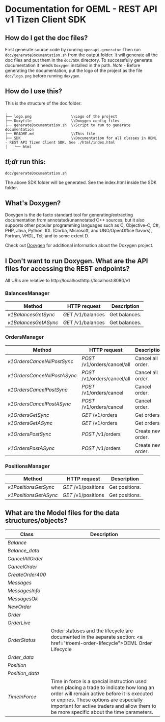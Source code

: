 # Documentation for OEML - REST API v1 Tizen Client SDK

## How do I get the doc files?
First generate source code by running `openapi-generator`
Then run `doc/generateDocumentation.sh` from the output folder. It will generate all the doc files and put them in the `doc/SDK` directory.
To successfully generate documentation it needs `Doxygen` installed in the path.
*Note* - Before generating the documentation, put the logo of the project as the file `doc/logo.png` before running `doxygen`.


## How do I use this?
This is the structure of the doc folder:

```
.
├── logo.png                  \\Logo of the project
├── Doxyfile                  \\Doxygen config files
├── generateDocumentation.sh  \\Script to run to generate documentation
├── README.md                 \\This file
├── SDK                       \\Documentation for all classes in OEML - REST API Tizen Client SDK. See ./html/index.html
│   └── html

```

## *tl;dr* run this:

```
doc/generateDocumentation.sh
```

The above SDK folder will be generated. See the index.html inside the SDK folder.


## What's Doxygen?
Doxygen is the de facto standard tool for generating/extracting documentation from annotated/unannotated C++ sources, but it also supports other popular programming languages such as C, Objective-C, C#, PHP, Java, Python, IDL (Corba, Microsoft, and UNO/OpenOffice flavors), Fortran, VHDL, Tcl, and to some extent D.

Check out [Doxygen](https://www.doxygen.org/) for additional information about the Doxygen project.

## I Don't want to run Doxygen. What are the API files for accessing the REST endpoints?
All URIs are relative to http://localhosthttp://localhost:8080/v1

### BalancesManager
Method | HTTP request | Description
------------- | ------------- | -------------
*v1BalancesGetSync* | *GET* /v1/balances | Get balances.
*v1BalancesGetASync* | *GET* /v1/balances | Get balances.

### OrdersManager
Method | HTTP request | Description
------------- | ------------- | -------------
*v1OrdersCancelAllPostSync* | *POST* /v1/orders/cancel/all | Cancel all order.
*v1OrdersCancelAllPostASync* | *POST* /v1/orders/cancel/all | Cancel all order.
*v1OrdersCancelPostSync* | *POST* /v1/orders/cancel | Cancel order.
*v1OrdersCancelPostASync* | *POST* /v1/orders/cancel | Cancel order.
*v1OrdersGetSync* | *GET* /v1/orders | Get orders.
*v1OrdersGetASync* | *GET* /v1/orders | Get orders.
*v1OrdersPostSync* | *POST* /v1/orders | Create new order.
*v1OrdersPostASync* | *POST* /v1/orders | Create new order.

### PositionsManager
Method | HTTP request | Description
------------- | ------------- | -------------
*v1PositionsGetSync* | *GET* /v1/positions | Get positions.
*v1PositionsGetASync* | *GET* /v1/positions | Get positions.


## What are the Model files for the data structures/objects?
Class | Description
------------- | -------------
 *Balance* | 
 *Balance_data* | 
 *CancelAllOrder* | 
 *CancelOrder* | 
 *CreateOrder400* | 
 *Messages* | 
 *MessagesInfo* | 
 *MessagesOk* | 
 *NewOrder* | 
 *Order* | 
 *OrderLive* | 
 *OrderStatus* | Order statuses and the lifecycle are documented in the separate section: <a href=\"#oeml-order-lifecycle\">OEML Order Lifecycle</a> 
 *Order_data* | 
 *Position* | 
 *Position_data* | 
 *TimeInForce* | Time in force is a special instruction used when placing a trade to indicate how long an order will remain active before it is executed or expires. These options are especially important for active traders and allow them to be more specific about the time parameters.  | Parameter | Description | |-----------|--------| | `GOOD_TILL_CANCEL` | A Good-Til-Cancelled (GTC) order is an order to buy or sell a stock that lasts until the order is completed or canceled. Brokerage firms typically limit the length of time an investor can leave a GTC order open.  This time frame may vary from broker to broker.  Investors should contact their brokerage firms to determine what time limit would apply to GTC orders. | | `GOOD_TILL_TIME_EXCHANGE` | The GTTE (Good-til-Date/Time) time in force lets you select an expiration date and time up until which an order will continue to work. Setting this attribute requires both a time in force selection of GTD, a date entry in the Expiration Date field, and a time entry in the Expiration Time field if that level of detail is required. Note that if you only enter a good-till date, the unfilled order will cancel at the close of the market on the specified day. | | `GOOD_TILL_TIME_OMS` | The GTT (GTTO) supported by OMS. | | `FILL_OR_KILL` | Fill or kill (FOK) is a type of time-in-force designation used in securities trading that instructs a brokerage to execute a transaction immediately and completely or not at all. This type of order is most often used by active traders and is usually for a large quantity of stock. The order must be filled in its entirety or canceled (killed). | | `IMMEDIATE_OR_CANCEL` | An immediate or cancel order (IOC) is an order to buy or sell a security that executes all or part immediately and cancels any unfilled portion of the order. An IOC order is one of several \"duration orders\" that investors can use to specify how long the order remains active in the market and under what conditions the order is canceled. Other commonly used duration order types include fill or kill (FOK), all or none (AON) and good ‘till canceled (GTC). Most online trading platforms allow IOC orders to be placed manually or programmed into automated trading strategies. | | `AUCTION_ONLY` | This order will be added to the auction-only (AO) book for the next auction for this symbol. | | `INDICATION_OF_INTEREST` | An indication of interest (IOI) is an underwriting expression showing a conditional, non-binding interest in buying a security that is currently in registration—awaiting approval by the Securities and Exchange Commission (SEC). The investor's broker is required to provide the investor with a preliminary prospectus. However, IOIs in the mergers and acquisitions world has similar intent but is done differently. |  ##### Time in force options  | Exchange | GTC | GTTE | GTTO | FOK | IOC | AO | IOI | | --- | --- | --- | ---- | --- | --- | --- | --- | | BINANCE | X | X |  | X | X |  |  | | BITFINEX | X | X |  | X | X |  |  | | BITMEX | X | X |  |  | X |  |  | | BLOCKCHAINEXCHANGE | X | X |  |  | X |  |  | | BITSTAMP | X | X |  |  | X |  |  | | COINBASE | X |  | X | X | X |  |  | | GEMINI | X | X |  | X | X | X | X | | KRAKEN | X |  | X |  |  |  |  | | POLONIEX | X | X |  | X | X |  |  | | HITBTC | X | X |  | X | X |  |  | | KRAKENFTS | X | X |  |  | X |  |  | 

